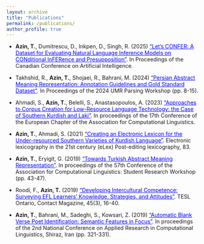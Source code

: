 ```yaml
---
layout: archive
title: "Publications"
permalink: /publications/
author_profile: true
---
```

- **Azin, T.**, Dumitrescu, D., Inkpen, D., Singh, R. (2025) [<span style="color:blue; text-decoration:underline;">“Let’s CONFER: A Dataset for Evaluating Natural Language Inference Models on CONditional InFERence and Presupposition”</span>](https://caiac.pubpub.org/pub/keh8ij01/). In Proceedings of the Canadian Conference on Artificial Intelligence.

- Takhshid, R., **Azin, T.**, Shojaei, R., Bahrani, M. (2024) [<span style="color:blue; text-decoration:underline;">“Persian Abstract Meaning Representation: Annotation Guidelines and Gold Standard Dataset"</span>](https://aclanthology.org/2024.umrpw-1.2/). In Proceedings of the 2024 UMR Parsing Workshop (pp. 8-15).

- Ahmadi, S., **Azin, T.**, Belelli, S., Anastasopoulos, A. (2023) [<span style="color:blue; text-decoration:underline;">“Approaches to Corpus Creation for Low-Resource Language Technology: the Case of Southern Kurdish and Laki”</span>](https://aclanthology.org/2023.fieldmatters-1.7/). In proceedings of the 17th Conference of the European Chapter of the Association for Computational Linguistics.

- **Azin, T.**, Ahmadi, S. (2021) [<span style="color:blue; text-decoration:underline;">“Creating an Electronic Lexicon for the Under-resourced Southern Varieties of Kurdish Language”</span>](https://elex.link/elex2021/wp-content/uploads/2021/08/eLex_2021_30_pp479-488.pdf). Electronic lexicography in the 21st century (eLex) Post-editing lexicography, 83.

- **Azin, T.**, Eryigit, G. (2019) [<span style="color:blue; text-decoration:underline;">“Towards Turkish Abstract Meaning Representation”</span>](https://aclanthology.org/P19-2006/). In proceedings of the 57th Conference of the Association for Computational Linguistics: Student Research Workshop (pp. 43-47).

- Roodi, F., **Azin, T.** (2019) [<span style="color:blue; text-decoration:underline;">“Developing Intercultural Competence: Surveying EFL Learners’ Knowledge, Strategies, and Attitudes”</span>](https://contact.teslontario.org/developing-intercultural-competence-surveying-efl-learners-knowledge-strategies-and-attitudes/). TESL Ontario, Contact Magazine, 45(3), 16-40.

- **Azin, T.**, Bahrani, M., Sadeghi, S., Kowsari, Z. (2019) [<span style="color:blue; text-decoration:underline;">“Automatic Blank Verse Poet Identification: Semantic Features in Focus”</span>](#). In proceedings of the 2nd National Conference on Applied Research in Computational Linguistics, Shiraz, Iran (pp. 321-331).
